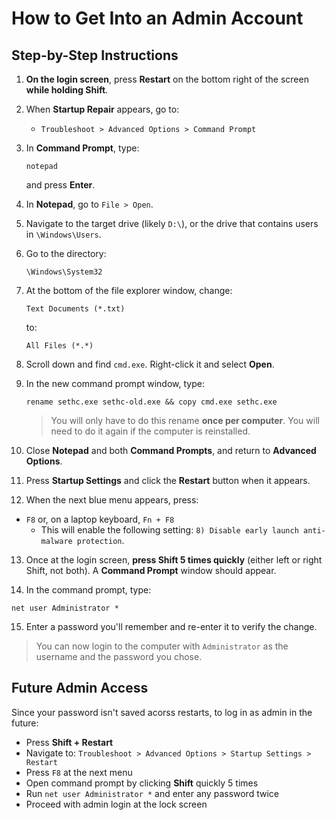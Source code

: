 # How to Get Into an Admin Account

## Step-by-Step Instructions

1. **On the login screen**, press **Restart** on the bottom right of the screen **while holding Shift**.

2. When **Startup Repair** appears, go to:

   * `Troubleshoot > Advanced Options > Command Prompt`

3. In **Command Prompt**, type:

   ```
   notepad
   ```

   and press **Enter**.

4. In **Notepad**, go to `File > Open`.

5. Navigate to the target drive (likely `D:\`), or the drive that contains users in `\Windows\Users`.

6. Go to the directory:

   ```
   \Windows\System32
   ```

7. At the bottom of the file explorer window, change:

   ```
   Text Documents (*.txt)
   ```

   to:

   ```
   All Files (*.*)
   ```

8. Scroll down and find `cmd.exe`. Right-click it and select **Open**.

9. In the new command prompt window, type:

   ```
   rename sethc.exe sethc-old.exe && copy cmd.exe sethc.exe
   ```

   > You will only have to do this rename **once per computer**. You will need to do it again if the computer is reinstalled.

10. Close **Notepad** and both **Command Prompts**, and return to **Advanced Options**.

11. Press **Startup Settings** and click the **Restart** button when it appears.

12. When the next blue menu appears, press:

* `F8` or, on a laptop keyboard, `Fn + F8`
   * This will enable the following setting: `8) Disable early launch anti-malware protection`.

13. Once at the login screen, **press Shift 5 times quickly** (either left or right Shift, not both). A **Command Prompt** window should appear.

14. In the command prompt, type:

```
net user Administrator *
```

15. Enter a password you'll remember and re-enter it to verify the change.

> You can now login to the computer with `Administrator` as the username and the password you chose.

## Future Admin Access

Since your password isn't saved acorss restarts, to log in as admin in the future:

* Press **Shift + Restart**
* Navigate to: `Troubleshoot > Advanced Options > Startup Settings > Restart`
* Press `F8` at the next menu
* Open command prompt by clicking **Shift** quickly 5 times
* Run `net user Administrator *` and enter any password twice
* Proceed with admin login at the lock screen
